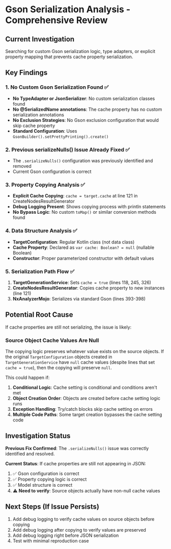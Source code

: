 # Gson Serialization Analysis - Comprehensive Review

## Current Investigation
Searching for custom Gson serialization logic, type adapters, or explicit property mapping that prevents cache property serialization.

## Key Findings

### 1. No Custom Gson Serialization Found ✅
- **No TypeAdapter or JsonSerializer**: No custom serialization classes found
- **No @SerializedName annotations**: The cache property has no custom serialization annotations
- **No Exclusion Strategies**: No Gson exclusion configuration that would skip cache property
- **Standard Configuration**: Uses `GsonBuilder().setPrettyPrinting().create()`

### 2. Previous serializeNulls() Issue Already Fixed ✅
- The `.serializeNulls()` configuration was previously identified and removed
- Current Gson configuration is correct

### 3. Property Copying Analysis ✅
- **Explicit Cache Copying**: `cache = target.cache` at line 121 in CreateNodesResultGenerator
- **Debug Logging Present**: Shows copying process with println statements
- **No Bypass Logic**: No custom `toMap()` or similar conversion methods found

### 4. Data Structure Analysis ✅
- **TargetConfiguration**: Regular Kotlin class (not data class)
- **Cache Property**: Declared as `var cache: Boolean? = null` (nullable Boolean)
- **Constructor**: Proper parameterized constructor with default values

### 5. Serialization Path Flow ✅
1. **TargetGenerationService**: Sets `cache = true` (lines 118, 245, 326)
2. **CreateNodesResultGenerator**: Copies cache property to new instances (line 121)
3. **NxAnalyzerMojo**: Serializes via standard Gson (lines 393-398)

## Potential Root Cause
If cache properties are still not serializing, the issue is likely:

### **Source Object Cache Values Are Null**
The copying logic preserves whatever value exists on the source objects. If the original `TargetConfiguration` objects created in `TargetGenerationService` have `null` cache values (despite lines that set `cache = true`), then the copying will preserve `null`.

This could happen if:
1. **Conditional Logic**: Cache setting is conditional and conditions aren't met
2. **Object Creation Order**: Objects are created before cache setting logic runs
3. **Exception Handling**: Try/catch blocks skip cache setting on errors
4. **Multiple Code Paths**: Some target creation bypasses the cache setting code

## Investigation Status
**Previous Fix Confirmed**: The `.serializeNulls()` issue was correctly identified and resolved.

**Current Status**: If cache properties are still not appearing in JSON:
1. ✅ Gson configuration is correct
2. ✅ Property copying logic is correct  
3. ✅ Model structure is correct
4. ⚠️ **Need to verify**: Source objects actually have non-null cache values

## Next Steps (If Issue Persists)
1. Add debug logging to verify cache values on source objects before copying
2. Add debug logging after copying to verify values are preserved
3. Add debug logging right before JSON serialization
4. Test with minimal reproduction case